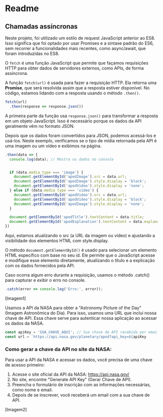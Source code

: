 # Readme
## Chamadas assíncronas

Neste projeto, foi utilizado um estilo de request JavaScript anterior ao ES8. Isso significa que foi optado por usar Promises e a sintaxe padrão do ES6, sem recorrer a funcionalidades mais recentes, como async/await, que foram introduzidas no ES8.

O `fetch` é uma função JavaScript que permite que façamos requisições HTTP para obter dados de servidores externos, como APIs, de forma assíncrona.  

A função `fetch(url)` é usada para fazer a requisição HTTP. Ela retorna uma **Promise**, que será resolvida assim que a resposta estiver disponível. No código, estamos lidando com a resposta usando o método `.then()`.

```javascript
fetch(url)
  .then(response => response.json())
````

A primeira parte da função usa `response.json()` para transformar a resposta em um objeto JavaScript. Isso é necessário porque os dados da API geralmente vêm no formato JSON.

Depois que os dados foram convertidos para JSON, podemos acessá-los e usá-los. Neste exemplo, verificamos se o tipo de mídia retornada pela API é uma imagem ou um vídeo e exibimos na página.

```javascript
.then(data => {
  console.log(data); // Mostra os dados no console


  if (data.media_type === 'image') {
    document.getElementById('apodImage').src = data.url;
    document.getElementById('apodImage').style.display = 'block';
    document.getElementById('apodVideo').style.display = 'none';
  } else if (data.media_type === 'video') {
    document.getElementById('apodVideo').src = data.url;
    document.getElementById('apodVideo').style.display = 'block';
    document.getElementById('apodImage').style.display = 'none';
  }

  document.getElementById('apodTitle').textContent = data.title;
  document.getElementById('apodExplanation').textContent = data.explanation;
})

````
Aqui, estamos atualizando o src (a URL da imagem ou vídeo) e ajustando a visibilidade dos elementos HTML com style.display. 

O método `document.getElementById()` é usado para selecionar um elemento HTML específico com base no seu id. Ele permite que o JavaScript acesse e modifique esse elemento diretamente, atualizando o título e a explicação com os dados fornecidos pela API.


Caso ocorra algum erro durante a requisição, usamos o método .catch() para capturar e exibir o erro no console.

```javascript
.catch(error => console.log('Erro:', error));
````

[Imagem1]

Usamos a API da NASA para obter a "Astronomy Picture of the Day" (Imagem Astronômica do Dia). Para isso, usamos uma URL que inclui nossa chave de API. Essa chave serve para autenticar nossa aplicação ao acessar os dados da NASA.

```javascript
const apiKey = 'SUA_CHAVE_AQUI'; // Sua chave de API recebida por email
const url = `https://api.nasa.gov/planetary/apod?api_key=${apiKey

````

### Como gerar a chave da API no site da NASA:
Para usar a API da NASA e acessar os dados, você precisa de uma chave de acesso primeiro:

1. Acesse o site oficial da API da NASA: https://api.nasa.gov/
2. No site, encontre "Generate API Key" (Gerar Chave de API).
3. Preencha o formulário de inscrição com as informações necessárias, como nome e email.
4. Depois de se inscrever, você receberá um email com a sua chave de API.

[Imagem2]

